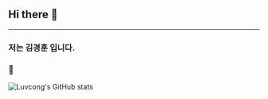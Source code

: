 ## Hi there 👋
---

### 저는 김경훈 입니다.

### 🐸

![Luvcong's GitHub stats](https://github-readme-stats.vercel.app/api?username=Luvcong&count_private=true)
